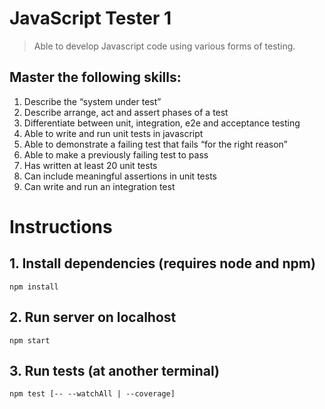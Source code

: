 # JavaScript Tester 1

> Able to develop Javascript code using various forms of testing.

## Master the following skills:

1. Describe the “system under test”
2. Describe arrange, act and assert phases of a test
3. Differentiate between unit, integration, e2e and acceptance testing
4. Able to write and run unit tests in javascript
5. Able to demonstrate a failing test that fails “for the right reason”
6. Able to make a previously failing test to pass
7. Has written at least 20 unit tests
8. Can include meaningful assertions in unit tests
9. Can write and run an integration test

# Instructions

## 1. Install dependencies (requires node and npm)

```console
npm install
```

## 2. Run server on localhost

```console
npm start
```

## 3. Run tests (at another terminal)

```console
npm test [-- --watchAll | --coverage]
```

